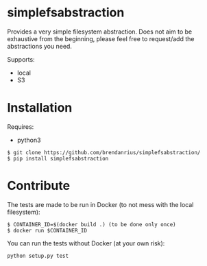 # simplefsabstraction

Provides a very simple filesystem abstraction.
Does not aim to be exhaustive from the beginning, please feel free to request/add the abstractions you need.

Supports:
 * local
 * S3

# Installation

Requires:
 * python3

```
$ git clone https://github.com/brendanrius/simplefsabstraction/
$ pip install simplefsabstraction
```

# Contribute

The tests are made to be run in Docker (to not mess with the local filesystem):

```
$ CONTAINER_ID=$(docker build .) (to be done only once)
$ docker run $CONTAINER_ID
```

You can run the tests without Docker (at your own risk):

```
python setup.py test
```